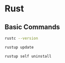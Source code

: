 # Rust

## Basic Commands

```sh
rustc --version
```

```sh
rustup update
```

```sh
rustup self uninstall
```